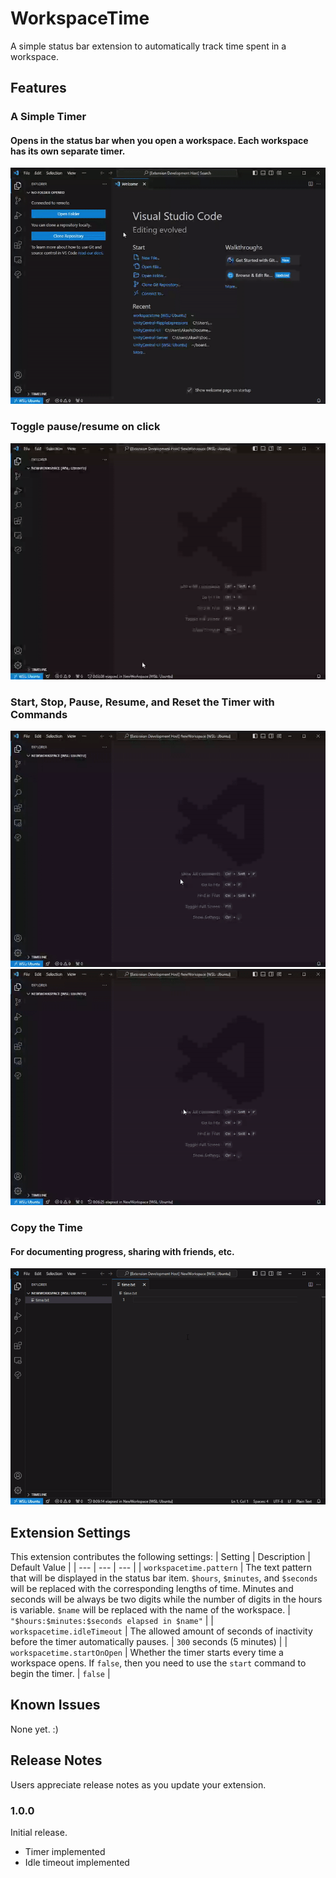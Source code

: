 # WorkspaceTime

A simple status bar extension to automatically track time spent in a workspace.

## Features

### A Simple Timer
#### Opens in the status bar when you open a workspace. Each workspace has its own separate timer.
![Open Example](./images/open.gif)
### Toggle pause/resume on click
![Toggle Example](./images/toggle.gif)
### Start, Stop, Pause, Resume, and Reset the Timer with Commands
![Commands Example](./images/commands.gif)
![Reset Example](./images/reset.gif)
### Copy the Time
#### For documenting progress, sharing with friends, etc.
![Copy Example](./images/copy.gif)

## Extension Settings

This extension contributes the following settings:
| Setting | Description | Default Value |
| --- | --- | --- |
| `workspacetime.pattern` | The text pattern that will be displayed in the status bar item. `$hours`, `$minutes`, and `$seconds` will be replaced with the corresponding lengths of time. Minutes and seconds will be always be two digits while the number of digits in the hours is variable. `$name` will be replaced with the name of the workspace. | `"$hours:$minutes:$seconds elapsed in $name"` |
| `workspacetime.idleTimeout` | The allowed amount of seconds of inactivity before the timer automatically pauses. | `300` seconds (5 minutes) |
| `workspacetime.startOnOpen` | Whether the timer starts every time a workspace opens. If `false`, then you need to use the `start` command to begin the timer. | `false` |

## Known Issues

None yet. :)

## Release Notes

Users appreciate release notes as you update your extension.

### 1.0.0

Initial release.
- Timer implemented
- Idle timeout implemented